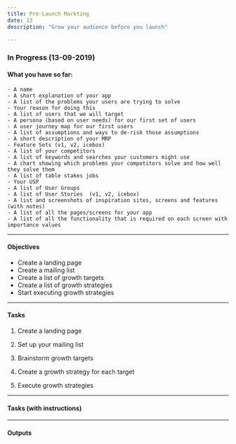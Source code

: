 ```yaml
---
title: Pre-Launch Markting
date: 13
description: "Grow your audience before you launch"

---
```


### In Progress (13-09-2019)

#### What you have so far:

    - A name
	- A short explanation of your app
    - A list of the problems your users are trying to solve
	- Your reason for doing this
    - A list of users that we will target
    - A persona (based on user needs) for our first set of users
    - A user journey map for our first users
    - A list of assumptions and ways to de-risk those assumptions
    - A short description of your MRP
	- Feature Sets (v1, v2, icebox)
    - A list of your competitors
    - A list of keywords and searches your customers might use
    - A chart showing which problems your competitors solve and how well they solve them
    - A list of table stakes jobs
    - Your USP 
    - A list of User Groups
    - A list of User Stories  (v1, v2, icebox)
	- A list and screenshots of inspiration sites, screens and features (with notes)
    - A list of all the pages/screens for your app
    - A list of all the functionality that is required on each screen with importance values

---

#### Objectives

- Create a landing page
- Create a mailing list
- Create a list of growth targets
- Create a list of growth strategies
- Start executing growth strategies

---

#### Tasks

1. Create a landing page

2. Set up your mailing list 

3. Brainstorm growth targets

4. Create a growth strategy for each target

5. Execute growth strategies

---

#### Tasks (with instructions)


---

#### Outputs

